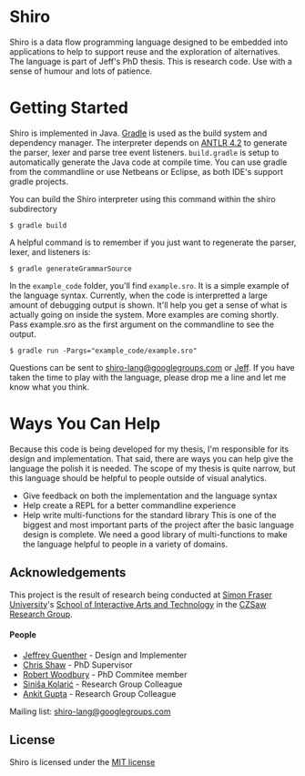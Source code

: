 Shiro
=====

Shiro is a data flow programming language designed to be embedded into applications to help to support reuse and the exploration of alternatives. The language is part of Jeff's PhD thesis. This is research code. Use with a sense of humour and lots of patience.

Getting Started
===============

Shiro is implemented in Java. [Gradle](http://www.gradle.org/) is used as the build system and dependency manager. The interpreter depends on [ANTLR 4.2](http://www.antlr.org/) to generate the parser, lexer and parse tree event listeners. `build.gradle` is setup to automatically generate the Java code at compile time. You can use gradle from the commandline or use Netbeans or Eclipse, as both IDE's support gradle projects.

You can build the Shiro interpreter using this command within the shiro subdirectory

    $ gradle build

A helpful command is to remember if you just want to regenerate the parser, lexer, and listeners is:

    $ gradle generateGrammarSource

In the `example_code` folder, you'll find `example.sro`. It is a simple example of the language syntax. Currently, when the code is interpretted a large amount of debugging output is shown. It'll help you get a sense of what is actually going on inside the system. More examples are coming shortly. Pass example.sro as the first argument on the commandline to see the output.

    $ gradle run -Pargs="example_code/example.sro"

Questions can be sent to shiro-lang@googlegroups.com or [Jeff](mailto:jguenthe@sfu.ca). If you have taken the time to play with the language, please drop me a line and let me know what you think.

Ways You Can Help
=================

Because this code is being developed for my thesis, I'm responsible for its design and implementation. That said, there are ways you can help give the language the polish it is needed. The scope of my thesis is quite narrow, but this language should be helpful to people outside of visual analytics.

* Give feedback on both the implementation and the language syntax
* Help create a REPL for a better commandline experience
* Help write multi-functions for the standard library
  This is one of the biggest and most important parts of the project after the basic language design is complete. We need a good library of multi-functions to make the language helpful to people in a variety of domains.

Acknowledgements
-----------------
This project is the result of research being conducted at [Simon Fraser University](http://www.sfu.ca/)'s [School of Interactive Arts and Technology](http://www.siat.sfu.ca/) in the [CZSaw Research Group](http://czsaw.iat.sfu.ca/). 

#### People
* [Jeffrey Guenther](http://jeffreyguenther.com) - Design and Implementer
* [Chris Shaw](http://www.sfu.ca/~shaw/) - PhD Supervisor
* [Robert Woodbury](http://www.siat.sfu.ca/faculty/profile/rob-woodbury) - PhD Commitee member
* [Siniša Kolarić](http://www.sfu.ca/~skolaric/) - Research Group Colleague
* [Ankit Gupta](http://www.linkedin.com/pub/ankit-gupta/37/b7b/851) - Research Group Colleague

Mailing list: shiro-lang@googlegroups.com

License
-------
Shiro is licensed under the [MIT license](http://opensource.org/licenses/MIT)
